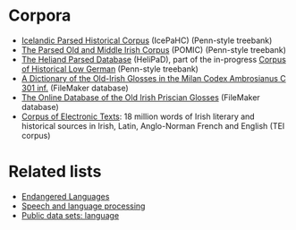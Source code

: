 # Corpora

* [Icelandic Parsed Historical Corpus](http://www.linguist.is/icelandic_treebank/) (IcePaHC) (Penn-style treebank)
* [The Parsed Old and Middle Irish Corpus](https://www.dias.ie/celt/celt-publications-2/celt-the-parsed-old-and-middle-irish-corpus-pomic/) (POMIC) (Penn-style treebank)
* [The Heliand Parsed Database](http://www.chlg.ac.uk/helipad/) (HeliPaD), part of the in-progress [Corpus of Historical Low German](http://www.chlg.ac.uk/) (Penn-style treebank)
* [A Dictionary of the Old-Irish Glosses in the Milan Codex Ambrosianus C 301 inf.](http://www.univie.ac.at/indogermanistik/milan_glosses.htm) (FileMaker database)
* [The Online Database of the Old Irish Priscian Glosses](http://www.univie.ac.at/indogermanistik/priscian/) (FileMaker database)
* [Corpus of Electronic Texts](https://www.ucc.ie/celt/): 18 million words of Irish literary and historical sources in Irish, Latin, Anglo-Norman French and English (TEI corpus)

# Related lists

* [Endangered Languages](https://github.com/RichardLitt/endangered-languages)
* [Speech and language processing](https://github.com/edobashira/speech-language-processing)
* [Public data sets: language](https://github.com/caesar0301/awesome-public-datasets#natural-language)
